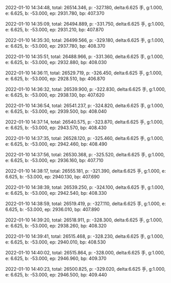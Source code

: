 2022-01-10 14:34:48, total: 26514.346, p: -327.180, delta:6.625 手, g:1.000, e: 6.625, b: -53.000, ep: 2931.780, bp: 407.370

2022-01-10 14:35:09, total: 26494.889, p: -331.750, delta:6.625 手, g:1.000, e: 6.625, b: -53.000, ep: 2931.210, bp: 407.870

2022-01-10 14:35:30, total: 26499.566, p: -329.180, delta:6.625 手, g:1.000, e: 6.625, b: -53.000, ep: 2937.780, bp: 408.370

2022-01-10 14:35:51, total: 26488.966, p: -331.360, delta:6.625 手, g:1.000, e: 6.625, b: -53.000, ep: 2932.880, bp: 408.030

2022-01-10 14:36:11, total: 26529.719, p: -326.450, delta:6.625 手, g:1.000, e: 6.625, b: -53.000, ep: 2928.510, bp: 406.870

2022-01-10 14:36:32, total: 26539.900, p: -322.830, delta:6.625 手, g:1.000, e: 6.625, b: -53.000, ep: 2938.130, bp: 407.620

2022-01-10 14:36:54, total: 26541.237, p: -324.820, delta:6.625 手, g:1.000, e: 6.625, b: -53.000, ep: 2939.500, bp: 408.040

2022-01-10 14:37:14, total: 26540.575, p: -323.870, delta:6.625 手, g:1.000, e: 6.625, b: -53.000, ep: 2943.570, bp: 408.430

2022-01-10 14:37:35, total: 26528.120, p: -325.460, delta:6.625 手, g:1.000, e: 6.625, b: -53.000, ep: 2942.460, bp: 408.490

2022-01-10 14:37:56, total: 26530.368, p: -325.520, delta:6.625 手, g:1.000, e: 6.625, b: -53.000, ep: 2936.160, bp: 407.710

2022-01-10 14:38:17, total: 26555.181, p: -321.390, delta:6.625 手, g:1.000, e: 6.625, b: -53.000, ep: 2940.130, bp: 407.690

2022-01-10 14:38:39, total: 26539.250, p: -324.100, delta:6.625 手, g:1.000, e: 6.625, b: -53.000, ep: 2942.540, bp: 408.330

2022-01-10 14:38:59, total: 26519.419, p: -327.110, delta:6.625 手, g:1.000, e: 6.625, b: -53.000, ep: 2936.010, bp: 407.890

2022-01-10 14:39:20, total: 26518.911, p: -328.300, delta:6.625 手, g:1.000, e: 6.625, b: -53.000, ep: 2938.260, bp: 408.320

2022-01-10 14:39:41, total: 26515.468, p: -328.230, delta:6.625 手, g:1.000, e: 6.625, b: -53.000, ep: 2940.010, bp: 408.530

2022-01-10 14:40:02, total: 26515.864, p: -328.000, delta:6.625 手, g:1.000, e: 6.625, b: -53.000, ep: 2946.960, bp: 409.370

2022-01-10 14:40:23, total: 26500.825, p: -329.020, delta:6.625 手, g:1.000, e: 6.625, b: -53.000, ep: 2946.500, bp: 409.440